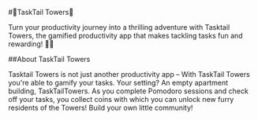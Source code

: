 #🐾TaskTail Towers🐾

Turn your productivity journey into a thrilling adventure with Tasktail Towers, the gamified productivity app that makes tackling tasks fun and rewarding! 🏰✨

##About TaskTail Towers

Tasktail Towers is not just another productivity app – With TaskTail Towers you're able to gamify your tasks. Your setting? An empty apartment building, TaskTailTowers. As you complete Pomodoro sessions and check off your tasks, you collect coins with which you can unlock new furry residents of the Towers! Build your own little community!

